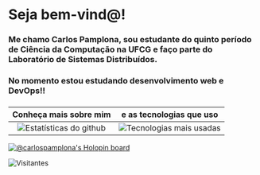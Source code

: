 # Seja bem-vind@!

###

### Me chamo Carlos Pamplona, sou estudante do quinto período de Ciência da Computação na UFCG e faço parte do Laboratório de Sistemas Distribuídos. 
### No momento estou estudando desenvolvimento web e DevOps!!

###


Conheça mais sobre mim  | e as tecnologias que uso 
:---: | :---: 
![Estatísticas do github](https://github-readme-stats.vercel.app/api?hide_title=false&hide_rank=false&show_icons=true&include_all_commits=true&count_private=true&disable_animations=false&theme=codeSTACKr&locale=pt-br&hide_border=true&username=pamplonacarlos) | ![Tecnologias mais usadas](https://github-readme-stats.vercel.app/api/top-langs?locale=pt-br&hide_title=false&layout=compact&card_width=320&langs_count=5&theme=codeSTACKr&hide_border=false&username=pamplonacarlos)


  [![@carlospamplona's Holopin board](https://holopin.me/carlospamplona)](https://holopin.io/@carlospamplona)

  ![Visitantes](https://visitor-badge.laobi.icu/badge?page_id=pamplonacarlos.pamplonacarlos&right_color=deepskyblue&left_text=Visitantes)
